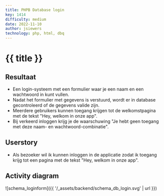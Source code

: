 ```yaml
---
title: PHPB Database login
key: 1414
difficulty: medium
date: 2022-11-10
author: jsiewers
technology: php, html, dbq
---
```



# {{ title }}

## Resultaat
* Een login-systeem met een formulier waar je een naam en een wachtwoord in kunt vullen.
* Nadat het formulier met gegevens is verstuurd, wordt er in database gecontroleerd of de gegevens valide zijn. 
* Meerdere gebruikers kunnen toegang krijgen tot de welkomstpagina met de tekst "Hey, welkom in onze app". 
* Bij verkeerd inloggen krijg je de waarschuwing "Je hebt geen toegang met deze naam- en wachtwoord-combinatie".

## Userstory
* Als bezoeker wil ik kunnen inloggen in de applicatie zodat ik toegang krijg tot een pagina met de tekst "Hey, welkom in onze app".

## Activity diagram

![schema_loginform]({{ '/_assets/backend/schema_db_login.svg' | url }})

